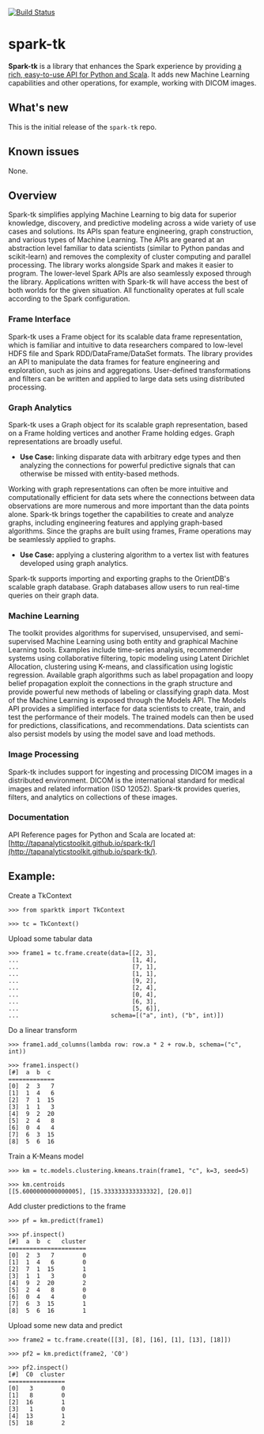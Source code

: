 [![Build Status](https://travis-ci.org/tapanalyticstoolkit/spark-tk.svg?branch=master)](https://travis-ci.org/tapanalyticstoolkit/spark-tk)


# spark-tk

**Spark-tk** is a library that enhances the Spark experience by providing [a rich, easy-to-use API for Python and
Scala](http://tapanalyticstoolkit.github.io/spark-tk/).  It adds new Machine Learning capabilities and other operations,
for example, working with DICOM images.

## What's new
This is the initial release of the `spark-tk` repo.

## Known issues
None.


## Overview
Spark-tk simplifies applying Machine Learning to big data for superior knowledge, discovery, and predictive modeling
across a wide variety of use cases and solutions. Its APIs span feature engineering, graph construction, and various
types of Machine Learning. The APIs are geared at an abstraction level familiar to data scientists (similar to Python
pandas and scikit-learn) and removes the complexity of cluster computing and parallel processing.  The library works
alongside Spark and makes it easier to program.  The lower-level Spark APIs are also seamlessly exposed through the
library.  Applications written with Spark-tk will have access the best of both worlds for the given situation.   All
functionality operates at full scale according to the Spark configuration.  

### Frame Interface
Spark-tk uses a Frame object for its scalable data frame representation, which is familiar and intuitive to data
researchers compared to low-level HDFS file and Spark RDD/DataFrame/DataSet formats. The library provides an API to
manipulate the data frames for feature engineering and exploration, such as joins and aggregations. User-defined
transformations and filters can be written and applied to large data sets using distributed processing. 

### Graph Analytics
Spark-tk uses a Graph object for its scalable graph representation, based on a Frame holding vertices and another Frame
holding edges.  Graph representations are broadly useful.

 + **Use Case:** linking disparate data with arbitrary edge types and then analyzing the connections for powerful
  predictive signals that can otherwise be missed with entity-based methods.
 
Working with graph representations can often be more intuitive and computationally efficient for data sets where the
connections between data observations are more numerous and more important than the data points alone.  Spark-tk brings
together the capabilities to create and analyze graphs, including engineering features and applying graph-based
algorithms. Since the graphs are built using frames, Frame operations may be seamlessly applied to graphs.

 + **Use Case:** applying a clustering algorithm to a vertex list with features developed using graph analytics.

Spark-tk supports importing and exporting graphs to the OrientDB's scalable graph database. Graph databases 
allow users to run real-time queries on their graph data.


### Machine Learning
The toolkit provides algorithms for supervised, unsupervised, and semi-supervised Machine Learning using both entity
and graphical Machine Learning tools.  Examples include time-series analysis, recommender systems using collaborative 
filtering, topic modeling using Latent Dirichlet Allocation, clustering using K-means, and classification using logistic regression. 
Available graph algorithms such as label propagation and loopy belief propagation exploit the connections in the graph 
structure and provide powerful new methods of labeling or classifying graph data.  Most of the Machine Learning is exposed 
through the Models API.  The Models API provides a simplified interface for data scientists to create, train, and test the performance
of their models. The trained models can then be used for predictions, classifications, and recommendations. Data scientists can also
persist models by using the model save and load methods.


### Image Processing
Spark-tk includes support for ingesting and processing DICOM images in a distributed environment.  DICOM is the
international standard for medical images and related information (ISO 12052).  Spark-tk provides queries, filters, and
analytics on collections of these images.


### Documentation

API Reference pages for Python and Scala are located at: [http://tapanalyticstoolkit.github.io/spark-tk/](http://tapanalyticstoolkit.github.io/spark-tk/).


## Example:

Create a TkContext

[//]:# "<skip>"

    >>> from sparktk import TkContext
    
    >>> tc = TkContext()
    
[//]:# "</skip>"

Upload some tabular data
    
    >>> frame1 = tc.frame.create(data=[[2, 3],
    ...                                [1, 4],
    ...                                [7, 1],
    ...                                [1, 1],
    ...                                [9, 2],
    ...                                [2, 4],
    ...                                [0, 4],
    ...                                [6, 3],
    ...                                [5, 6]],
    ...                          schema=[("a", int), ("b", int)])
    
    
Do a linear transform
    
    >>> frame1.add_columns(lambda row: row.a * 2 + row.b, schema=("c", int))
    
    >>> frame1.inspect()
    [#]  a  b  c
    =============
    [0]  2  3   7
    [1]  1  4   6
    [2]  7  1  15
    [3]  1  1   3
    [4]  9  2  20
    [5]  2  4   8
    [6]  0  4   4
    [7]  6  3  15
    [8]  5  6  16

Train a K-Means model

    >>> km = tc.models.clustering.kmeans.train(frame1, "c", k=3, seed=5)
  
    >>> km.centroids
    [[5.6000000000000005], [15.333333333333332], [20.0]]

Add cluster predictions to the frame

    >>> pf = km.predict(frame1)

    >>> pf.inspect()
    [#]  a  b  c   cluster
    ======================
    [0]  2  3   7        0
    [1]  1  4   6        0
    [2]  7  1  15        1
    [3]  1  1   3        0
    [4]  9  2  20        2
    [5]  2  4   8        0
    [6]  0  4   4        0
    [7]  6  3  15        1
    [8]  5  6  16        1

Upload some new data and predict

    >>> frame2 = tc.frame.create([[3], [8], [16], [1], [13], [18]])

    >>> pf2 = km.predict(frame2, 'C0')

    >>> pf2.inspect()
    [#]  C0  cluster
    ================
    [0]   3        0
    [1]   8        0
    [2]  16        1
    [3]   1        0
    [4]  13        1
    [5]  18        2


